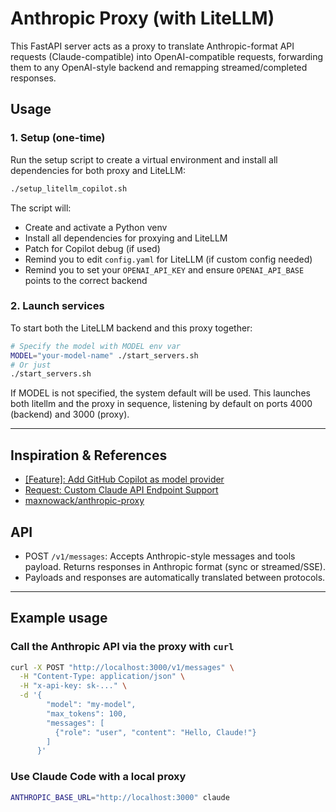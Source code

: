 # Anthropic Proxy (with LiteLLM)

This FastAPI server acts as a proxy to translate Anthropic-format API requests (Claude-compatible) into OpenAI-compatible requests, forwarding them to any OpenAI-style backend and remapping streamed/completed responses.

## Usage

### 1. Setup (one-time)

Run the setup script to create a virtual environment and install all dependencies for both proxy and LiteLLM:

```bash
./setup_litellm_copilot.sh
```

The script will:

- Create and activate a Python venv
- Install all dependencies for proxying and LiteLLM
- Patch for Copilot debug (if used)
- Remind you to edit `config.yaml` for LiteLLM (if custom config needed)
- Remind you to set your `OPENAI_API_KEY` and ensure `OPENAI_API_BASE` points to the correct backend

### 2. Launch services

To start both the LiteLLM backend and this proxy together:

```bash
# Specify the model with MODEL env var
MODEL="your-model-name" ./start_servers.sh
# Or just
./start_servers.sh
```

If MODEL is not specified, the system default will be used. This launches both litellm and the proxy in sequence, listening by default on ports 4000 (backend) and 3000 (proxy).

---

## Inspiration & References

- [[Feature]: Add GitHub Copilot as model provider](https://github.com/BerriAI/litellm/issues/6564#issuecomment-2894574403)
- [Request: Custom Claude API Endpoint Support](https://github.com/anthropics/claude-code/issues/216#issuecomment-2765752730)
- [maxnowack/anthropic-proxy](https://github.com/maxnowack/anthropic-proxy)

## API

- POST `/v1/messages`: Accepts Anthropic-style messages and tools payload. Returns responses in Anthropic format (sync or streamed/SSE).
- Payloads and responses are automatically translated between protocols.

---

## Example usage

### Call the Anthropic API via the proxy with `curl`

```bash
curl -X POST "http://localhost:3000/v1/messages" \
  -H "Content-Type: application/json" \
  -H "x-api-key: sk-..." \
  -d '{
        "model": "my-model",
        "max_tokens": 100,
        "messages": [
          {"role": "user", "content": "Hello, Claude!"}
        ]
      }'
```

### Use Claude Code with a local proxy

```bash
ANTHROPIC_BASE_URL="http://localhost:3000" claude
```
